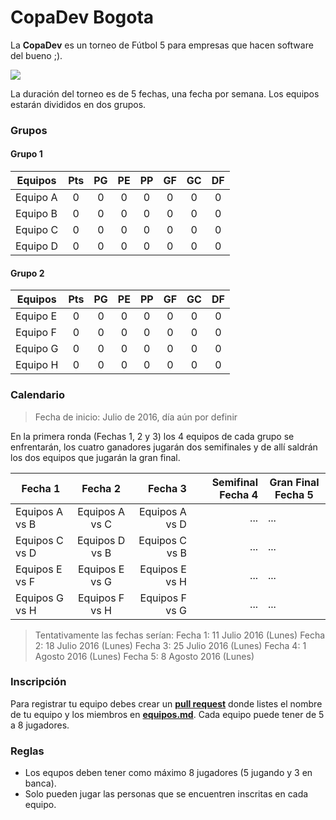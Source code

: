 # CopaDev Bogota

La **CopaDev** es un torneo de Fútbol 5 para empresas que hacen software del bueno ;).

![](https://github.com/PabloVallejo/copa-software-makers/blob/master/photo.jpeg?raw=true)

La duración del torneo es de 5 fechas, una fecha por semana. Los equipos estarán divididos en dos grupos.

### Grupos

#### Grupo 1
| Equipos         | Pts | PG  | PE  | PP  | GF  | GC  | DF  |
| ----------------|:---:| :--:|:---:|:---:|:---:|:---:|:---:|
| Equipo A        | 0   | 0   | 0   | 0   | 0   | 0   | 0   |
| Equipo B        | 0   | 0   | 0   | 0   | 0   | 0   | 0   |
| Equipo C        | 0   | 0   | 0   | 0   | 0   | 0   | 0   |
| Equipo D        | 0   | 0   | 0   | 0   | 0   | 0   | 0   |

#### Grupo 2
| Equipos         | Pts | PG  | PE  | PP  | GF  | GC  | DF  |
| ----------------|:---:|:---:|:---:|:---:|:---:|:---:|:---:|
| Equipo E        | 0   | 0   | 0   | 0   | 0   | 0   | 0   |
| Equipo F        | 0   | 0   | 0   | 0   | 0   | 0   | 0   |
| Equipo G        | 0   | 0   | 0   | 0   | 0   | 0   | 0   |
| Equipo H        | 0   | 0   | 0   | 0   | 0   | 0   | 0   |


### Calendario

> Fecha de inicio: Julio de 2016, día aún por definir

En la primera ronda (Fechas 1, 2 y 3) los 4 equipos de cada grupo se enfrentarán, los cuatro ganadores jugarán dos semifinales y de allí saldrán los dos equipos que jugarán la gran final.

| Fecha 1        | Fecha 2        | Fecha 3       | Semifinal Fecha 4  | Gran Final Fecha 5
| ----------------|:---------------:| --------------:|----------:|----------
| Equipos A vs B  | Equipos A vs C  | Equipos A vs D | ...       | ...
| Equipos C vs D  | Equipos D vs B  | Equipos C vs B | ...       | ...
| Equipos E vs F  | Equipos E vs G  | Equipos E vs H | ...       | ...
| Equipos G vs H  | Equipos F vs H  | Equipos F vs G | ...       | ...


> Tentativamente las fechas serían:
> Fecha 1: 11 Julio 2016 (Lunes)
> Fecha 2: 18 Julio 2016 (Lunes)
> Fecha 3: 25 Julio 2016 (Lunes)
> Fecha 4: 1 Agosto 2016 (Lunes)
> Fecha 5: 8 Agosto 2016 (Lunes)


### Inscripción

Para registrar tu equipo debes crear un **[pull request](https://help.github.com/articles/using-pull-requests/)** donde listes el nombre de tu equipo y los miembros en  **[equipos.md](https://github.com/eduNEXT/CopaDev/blob/gh-pages/equipos.md)**.
Cada equipo puede tener de 5 a 8 jugadores.


### Reglas

* Los equpos deben tener como máximo 8 jugadores (5 jugando y 3 en banca).
* Solo pueden jugar las personas que se encuentren inscritas en cada equipo.

